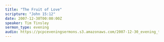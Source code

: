 ```yaml
---
title: "The Fruit of Love"
scripture: "John 15:12"
date: 2007-12-30T00:00:00Z
speaker: Tim Tinsley
sermon_type: evening
audio: https://pcpceveningsermons.s3.amazonaws.com/2007-12-30_evening_tinsley.mp3 
---
```



